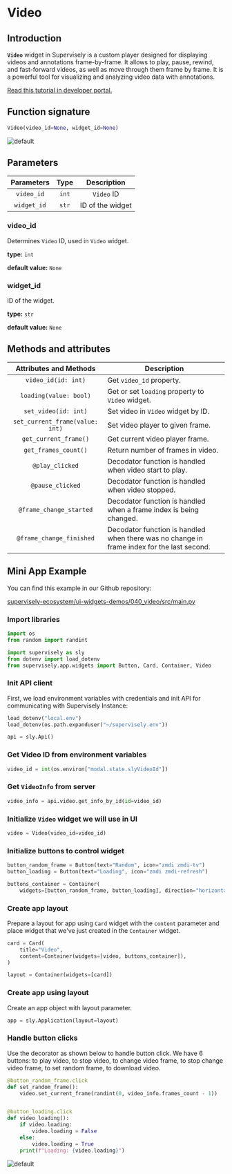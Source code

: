 # Video

## Introduction

**`Video`** widget in Supervisely is a custom player designed for displaying videos and annotations frame-by-frame. It allows to play, pause, rewind, and fast-forward videos, as well as move through them frame by frame. It is a powerful tool for visualizing and analyzing video data with annotations.

[Read this tutorial in developer portal.](https://developer.supervise.ly/app-development/apps-with-gui/video)

## Function signature

```python
Video(video_id=None, widget_id=None)
```

![default](https://user-images.githubusercontent.com/120389559/218671402-bd79b3a6-171c-439a-a012-ed58098e1c4e.gif)

## Parameters

| Parameters  | Type  |   Description    |
| :---------: | :---: | :--------------: |
| `video_id`  | `int` |    `Video` ID    |
| `widget_id` | `str` | ID of the widget |

### video_id

Determines `Video` ID, used in `Video` widget.

**type:** `int`

**default value:** `None`

### widget_id

ID of the widget.

**type:** `str`

**default value:** `None`

## Methods and attributes

|     Attributes and Methods      | Description                                                                                |
| :-----------------------------: | ------------------------------------------------------------------------------------------ |
|       `video_id(id: int)`       | Get `video_id` property.                                                                   |
|     `loading(value: bool)`      | Get or set `loading` property to `Video` widget.                                           |
|      `set_video(id: int)`       | Set video in `Video` widget by ID.                                                         |
| `set_current_frame(value: int)` | Set video player to given frame.                                                           |
|      `get_current_frame()`      | Get current video player frame.                                                            |
|      `get_frames_count()`       | Return number of frames in video.                                                          |
|         `@play_clicked`         | Decodator function is handled when video start to play.                                    |
|        `@pause_clicked`         | Decodator function is handled when video stopped.                                          |
|     `@frame_change_started`     | Decodator function is handled when a frame index is being changed.                         |
|    `@frame_change_finished`     | Decodator function is handled when there was no change in frame index for the last second. |

## Mini App Example

You can find this example in our Github repository:

[supervisely-ecosystem/ui-widgets-demos/040_video/src/main.py](https://github.com/supervisely-ecosystem/ui-widgets-demos/blob/master/040_video/src/main.py)

### Import libraries

```python
import os
from random import randint

import supervisely as sly
from dotenv import load_dotenv
from supervisely.app.widgets import Button, Card, Container, Video
```

### Init API client

First, we load environment variables with credentials and init API for communicating with Supervisely Instance:

```python
load_dotenv("local.env")
load_dotenv(os.path.expanduser("~/supervisely.env"))

api = sly.Api()
```

### Get Video ID from environment variables

```python
video_id = int(os.environ["modal.state.slyVideoId"])
```

### Get `VideoInfo` from server

```python
video_info = api.video.get_info_by_id(id=video_id)
```

### Initialize `Video` widget we will use in UI

```python
video = Video(video_id=video_id)
```

### Initialize buttons to control widget

```python
button_random_frame = Button(text="Random", icon="zmdi zmdi-tv")
button_loading = Button(text="Loading", icon="zmdi zmdi-refresh")

buttons_container = Container(
    widgets=[button_random_frame, button_loading], direction="horizontal",)
```

### Create app layout

Prepare a layout for app using `Card` widget with the `content` parameter and place widget that we've just created in the `Container` widget.

```python
card = Card(
    title="Video",
    content=Container(widgets=[video, buttons_container]),
)

layout = Container(widgets=[card])
```

### Create app using layout

Create an app object with layout parameter.

```python
app = sly.Application(layout=layout)
```

### Handle button clicks

Use the decorator as shown below to handle button click. We have 6 buttons: to play video, to stop video, to change video frame, to stop change video frame, to set random frame, to download video.

```python
@button_random_frame.click
def set_random_frame():
    video.set_current_frame(randint(0, video_info.frames_count - 1))


@button_loading.click
def video_loading():
    if video.loading:
        video.loading = False
    else:
        video.loading = True
    print(f"Loading: {video.loading}")
```

![default](https://user-images.githubusercontent.com/120389559/218671402-bd79b3a6-171c-439a-a012-ed58098e1c4e.gif)
